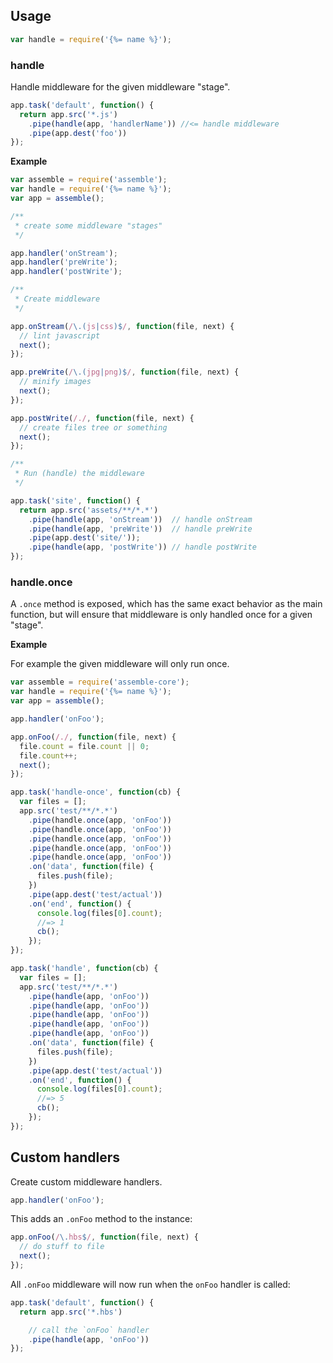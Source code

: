 ## Usage

```js
var handle = require('{%= name %}');
```

### handle

Handle middleware for the given middleware "stage".

```js
app.task('default', function() {
  return app.src('*.js')
    .pipe(handle(app, 'handlerName')) //<= handle middleware
    .pipe(app.dest('foo'))
});
```

**Example**

```js
var assemble = require('assemble');
var handle = require('{%= name %}');
var app = assemble();

/**
 * create some middleware "stages"
 */

app.handler('onStream');
app.handler('preWrite');
app.handler('postWrite');

/**
 * Create middleware
 */

app.onStream(/\.(js|css)$/, function(file, next) {
  // lint javascript
  next();
});

app.preWrite(/\.(jpg|png)$/, function(file, next) {
  // minify images
  next();
});

app.postWrite(/./, function(file, next) {
  // create files tree or something
  next();
});

/**
 * Run (handle) the middleware 
 */

app.task('site', function() {
  return app.src('assets/**/*.*')
    .pipe(handle(app, 'onStream'))  // handle onStream
    .pipe(handle(app, 'preWrite'))  // handle preWrite
    .pipe(app.dest('site/'));
    .pipe(handle(app, 'postWrite')) // handle postWrite
});
```

### handle.once

A `.once` method is exposed, which has the same exact behavior as the main function, but will ensure that middleware is only handled once for a given "stage".

**Example**

For example the given middleware will only run once.

```js
var assemble = require('assemble-core');
var handle = require('{%= name %}');
var app = assemble();

app.handler('onFoo');

app.onFoo(/./, function(file, next) {
  file.count = file.count || 0;
  file.count++;
  next();
});

app.task('handle-once', function(cb) {
  var files = [];
  app.src('test/**/*.*')
    .pipe(handle.once(app, 'onFoo'))
    .pipe(handle.once(app, 'onFoo'))
    .pipe(handle.once(app, 'onFoo'))
    .pipe(handle.once(app, 'onFoo'))
    .pipe(handle.once(app, 'onFoo'))
    .on('data', function(file) {
      files.push(file);
    })
    .pipe(app.dest('test/actual'))
    .on('end', function() {
      console.log(files[0].count);
      //=> 1
      cb();
    });
});

app.task('handle', function(cb) {
  var files = [];
  app.src('test/**/*.*')
    .pipe(handle(app, 'onFoo'))
    .pipe(handle(app, 'onFoo'))
    .pipe(handle(app, 'onFoo'))
    .pipe(handle(app, 'onFoo'))
    .pipe(handle(app, 'onFoo'))
    .on('data', function(file) {
      files.push(file);
    })
    .pipe(app.dest('test/actual'))
    .on('end', function() {
      console.log(files[0].count);
      //=> 5
      cb();
    });
});
```

## Custom handlers

Create custom middleware handlers.

```js
app.handler('onFoo');
```

This adds an `.onFoo` method to the instance:

```js
app.onFoo(/\.hbs$/, function(file, next) {
  // do stuff to file
  next();
});
```

All `.onFoo` middleware will now run when the `onFoo` handler is called:

```js
app.task('default', function() {
  return app.src('*.hbs')

    // call the `onFoo` handler
    .pipe(handle(app, 'onFoo')) 
});
```

